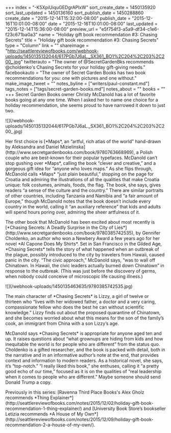 +++
index = "-K5XpiUiquGEDgrAPlxW"
sort_create_date = 1450135920
sort_last_updated = 1450136160
sort_publish_date = 1450288860
create_date = "2015-12-14T15:32:00-08:00"
publish_date = "2015-12-16T10:01:00-08:00"
date = "2015-12-16T10:01:00-08:00"
last_updated = "2015-12-14T15:36:00-08:00"
preview_url = "e5f754f3-a5a9-df34-c1e6-f23c671ba0a3"
name = "Holiday gift book recommendation #3: Chasing Secrets"
title = "Holiday gift book recommendation #3: Chasing Secrets"
type = "Column"
link = ""
shareimage = "http://seattlereviewofbooks.com/webhook-uploads/1450135132044/617PGb7J6aL._SX361_BO1%2C204%2C203%2C200_.jpg"
twitterauto = "The owner of @SecretGardenBks recommends @choldenko's Chasing Secrets for your holiday gift-giving needs."
facebookauto = "The owner of Secret Garden Books has two book recommendations for you: one with pictures and one without."
make_image_tweet = ""
notes_byline = ["writers/paul-constant.md"]
tags_notes = ["tags/secret-garden-books.md"]
notes_about = ""
books = ""
+++
Secret Garden Books owner Christy McDanold has a lot of favorite books going at any one time. When I asked her to name one choice for a holiday recommendation, she seems proud to have narrowed it down to just two.

<p class="image-left">![](/webhook-uploads/1450135132044/617PGb7J6aL._SX361_BO1%2C204%2C203%2C200_.jpg)</p><p>Her first choice is [*Maps*, an “artful, rich atlas of the world” hand-drawn by Aleksandra and Daniel Mizielinska](http://www.secretgardenbooks.com/book/9780763668969), a Polish couple who are best-known for their popular typefaces. McDanold can’t stop gushing over *Maps*, calling the book “clever and creative,” and a gorgeous gift idea for “anyone who loves maps.”  As she flips through, McDanold calls *Maps* “just plain beautiful,” stopping on the page for Croatia and admiring the illustrations of all the qualities that make Croatia unique: folk costumes, animals, foods, the flag. The book, she says, gives readers “a sense of the culture and the country.” There are similar portraits of other countries, including Tanzania and Namibia and “a fair amount of Europe,” though McDanold notes that the book doesn’t include every country in the world, calling it “an auxiliary reference” that kids and adults will spend hours poring over, admiring the sheer artfulness of it.</p>

<p>The other book that McDanold has been excited about most recently is [*Chasing Secrets: A Deadly Surprise in the City of Lies*](http://www.secretgardenbooks.com/book/9780385742535), by Gennifer Choldenko, an author who won a Newbery Award a few years ago for her novel *Al Capone Does My Shirts*. Set in San Francisco in the Gilded Age, *Chasing Secrets* tells the story of what happened when an outbreak of the plague, possibly introduced to the city by travelers from Hawaii, caused panic in the city. “The civic approach,” McDanold says, “was to wall off Chinatown. In Hawaii, the civic leaders actually burned down Chinatown” in response to the outbreak. (This was just before the discovery of germs, when nobody could conceive of microscopic life causing illness.)</p>

<p class="image-left">![](/webhook-uploads/1450135463635/9780385742535.jpg)</p><p>The main character of *Chasing Secrets* is Lizzy, a girl of twelve or thirteen who “lives with her widowed father, a doctor and a very caring, compassionate fellow who does the best he can without scientific knowledge.” Lizzy finds out about the proposed quarantine of Chinatown, and she becomes worried about what this means for the son of the family’s cook, an immigrant from China with a son Lizzy’s age.</p>

<p>McDanold says *Chasing Secrets* is appropriate for anyone aged ten and up. It raises questions about “what grownups are hiding from kids and how inequitable the world is for people who are different” from the status quo. Choldenko is a gifted researcher, and the book is packed with detail, both in the narrative and in an informative author’s note at the end, that provides context and information to modern readers. As a historical novel, she says, it’s “top-notch.”  “I really liked this book,” she enthuses, calling it “a pretty good echo of our time,” focused as it is on the qualities of “real leadership when it comes to people who are different.” Maybe someone should send Donald Trump a copy.</p>


<p class="footer">Previously in this series: [Ravenna Third Place Books's Alex Gholz recommends *Thing Explainer*](http://seattlereviewofbooks.com/notes/2015/12/02/holiday-gift-book-recommendation-1-thing-explainer/) and [University Book Store’s bookseller Letizia recommends *A House of My Own*](http://seattlereviewofbooks.com/notes/2015/12/09/holiday-gift-book-recommendation-2-a-house-of-my-own/).
</p>